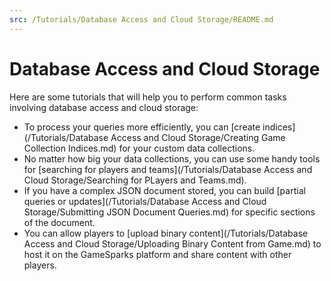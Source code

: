 ```yaml
---
src: /Tutorials/Database Access and Cloud Storage/README.md
---
```


# Database Access and Cloud Storage

Here are some tutorials that will help you to perform common tasks involving database access and cloud storage:
* To process your queries more efficiently, you can [create indices](/Tutorials/Database Access and Cloud Storage/Creating Game Collection Indices.md) for your custom data collections.
* No matter how big your data collections, you can use some handy tools for [searching for players and teams](/Tutorials/Database Access and Cloud Storage/Searching for PLayers and Teams.md).
* If you have a complex JSON document stored, you can build [partial queries or updates](/Tutorials/Database Access and Cloud Storage/Submitting JSON Document Queries.md) for specific sections of the document.
* You can allow players to [upload binary content](/Tutorials/Database Access and Cloud Storage/Uploading Binary Content from Game.md) to host it on the GameSparks platform and share content with other players. 
